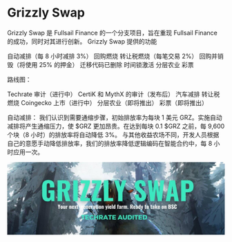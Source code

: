 # Grizzly Swap



Grizzly Swap 是 Fullsail Finance 的一个分支项目，旨在重现 Fullsail Finance 的成功，同时对其进行创新。‌
Grizzly Swap 提供的功能‌

  自动减排（每 8 小时减排 3%）
  回购燃烧
  转让税燃烧（每笔交易 2%）
  回购并销毁（将使用 25% 的押金）
  迁移代码已删除
  时间锁激活
  分层农业
  彩票

路线图：

  Techrate 审计（进行中）
  CertiK 和 MythX 的审计（发布后）
  汽车减排
  转让税燃烧
  Coingecko 上市（进行中）
  分层农业（即将推出）
  彩票（即将推出）

自动减排：
我们认识到需要通缩步骤，初始排放率为每块 1 美元 GRZ。实施自动减排将产生通缩压力，使 $GRZ 更加昂贵。在达到每块 0.1 $GRZ 之前，每 9,600 个块（8 小时）的排放率将自动降低 3%。
‌与其他收益农场不同，开发人员根据自己的意愿手动降低排放率，我们的排放率降低逻辑编码在智能合约中，每 8 小时应用一次。

![1080x360](1080x360.jpg)
